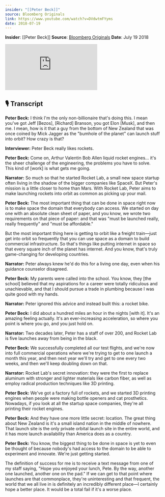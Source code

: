 ```yaml
---
insider: "[[Peter Beck]]"
source: Bloomberg Originals
link: https://www.youtube.com/watch?v=DVdwtmFYyms
date: 2018-07-19
---
```


**Insider**: [[Peter Beck]]
**Source**: [Bloomberg Originals](https://www.youtube.com/watch?v=DVdwtmFYyms)
**Date**: July 19 2018

<div class="responsive-video">
<iframe src="https://www.youtube.com/embed/DVdwtmFYyms" title="Rocket Lab is Giving SpaceX a Run for Its Money" frameborder="0" allow="accelerometer; autoplay; clipboard-write; encrypted-media; gyroscope; picture-in-picture; web-share" referrerpolicy="strict-origin-when-cross-origin" allowfullscreen></iframe>
</div>

## 🎙️ Transcript

**Peter Beck:** I think I'm the only non-billionaire that's doing this. I mean you've got Jeff [Bezos], [Richard] Branson, you got Elon [Musk], and then me. I mean, how is it that a guy from the bottom of New Zealand that was once coined by Mick Jagger as the "bumhole of the planet" can launch stuff into orbit? How crazy is that?

**Interviewer:** Peter Beck really likes rockets.

**Peter Beck:** Come on, Arthur Valentin Bob Allen liquid rocket engines... it's the sheer challenge of the engineering, the problems you have to solve. This kind of [work] is what gets me going.


**Narrator:** So much so that he started Rocket Lab, a small new space startup often living in the shadow of the bigger companies like SpaceX. But Peter's mission is a little closer to home than Mars. With Rocket Lab, Peter aims to make launching rockets into orbit as common as picking up your mail.

**Peter Beck:** The most important thing that can be done in space right now is to make space the domain that everybody can access. We started on day one with an absolute clean sheet of paper, and you know, we wrote two requirements on that piece of paper: and that was "must be launched really, really frequently" and "must be affordable."

But the most important thing here is getting to orbit like a freight train—just get into orbit so frequently that you can use space as a domain to build commercial infrastructure. So that's things like putting internet in space so that every square inch of the planet has internet. And you know, that's truly game-changing for developing countries.


**Narrator:** Peter always knew he'd do this for a living one day, even when his guidance counselor disagreed.

**Peter Beck:** My parents were called into the school. You know, they [the school] believed that my aspirations for a career were totally ridiculous and unachievable, and that I should pursue a trade in plumbing because I was quite good with my hands.

**Narrator:** Peter ignored this advice and instead built this: a rocket bike.

**Peter Beck:** I did about a hundred miles an hour in the nights [with it]. It's an amazing feeling actually. It's an ever-increasing acceleration, so where you point is where you go, and you just hold on.


**Narrator:** Two decades later, Peter has a staff of over 200, and Rocket Lab is five launches away from being in the black.

**Peter Beck:** We successfully completed all our test flights, and we're now into full commercial operations where we're trying to get to one launch a month this year, and then next year we'll try and get to one every two weeks, and then we'll keep doubling down on that.

**Narrator:** Rocket Lab's secret innovation: they were the first to replace aluminum with stronger and lighter materials like carbon fiber, as well as employ radical production techniques like 3D printing.

**Peter Beck:** We've got a factory full of rockets, and we started 3D printing engines when people were making bottle openers and cat prosthetics. Nowadays, if you look at all the startup space companies, they're all printing their rocket engines.


**Peter Beck:** And they have one more little secret: location. The great thing about New Zealand is it's a small island nation in the middle of nowhere. That launch site is the only private orbital launch site in the entire world, and it has more launch availability than America does as a country.

**Peter Beck:** You know, the biggest thing to be done in space is yet to even be thought of because nobody's had access to the domain to be able to experiment and innovate. We're just getting started.

The definition of success for me is to receive a text message from one of my staff saying, "Hope you enjoyed your lunch, Pete. By the way, another one launched, another one on the pad." If we can get to that point where launches are that commonplace, they're uninteresting and that frequent, the world that we all live in is definitely an incredibly different place—I certainly hope a better place. It would be a total fail if it's a worse place.